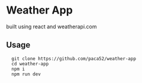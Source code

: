 # Weather App
built using react and weatherapi.com

## Usage
```
  git clone https://github.com/paca52/weather-app
  cd weather-app
  npm i
  npm run dev
```
